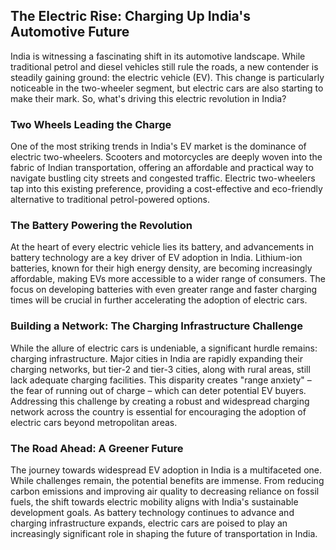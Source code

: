 
## The Electric Rise:  Charging Up India's Automotive Future 

India is witnessing a fascinating shift in its automotive landscape.  While traditional petrol and diesel vehicles still rule the roads, a new contender is steadily gaining ground: the electric vehicle (EV). This change is particularly noticeable in the two-wheeler segment, but electric cars are also starting to make their mark.  So, what's driving this electric revolution in India?

### Two Wheels Leading the Charge

One of the most striking trends in India's EV market is the dominance of electric two-wheelers.  Scooters and motorcycles are deeply woven into the fabric of Indian transportation, offering an affordable and practical way to navigate bustling city streets and congested traffic.  Electric two-wheelers tap into this existing preference, providing a cost-effective and eco-friendly alternative to traditional petrol-powered options. 

### The Battery Powering the Revolution

At the heart of every electric vehicle lies its battery, and advancements in battery technology are a key driver of EV adoption in India.  Lithium-ion batteries, known for their high energy density, are becoming increasingly affordable, making EVs more accessible to a wider range of consumers.  The focus on developing batteries with even greater range and faster charging times will be crucial in further accelerating the adoption of electric cars.

###  Building a Network: The Charging Infrastructure Challenge

While the allure of electric cars is undeniable, a significant hurdle remains: charging infrastructure.  Major cities in India are rapidly expanding their charging networks, but  tier-2 and tier-3 cities, along with rural areas, still lack adequate charging facilities.  This disparity creates "range anxiety" – the fear of running out of charge –  which can deter potential EV buyers.  Addressing this challenge by creating a robust and widespread charging network across the country is essential for encouraging the adoption of electric cars beyond metropolitan areas.

###  The Road Ahead:  A Greener Future

The journey towards widespread EV adoption in India is a multifaceted one.  While challenges remain, the potential benefits are immense.  From reducing carbon emissions and improving air quality to decreasing reliance on fossil fuels, the shift towards electric mobility aligns with India's sustainable development goals. As battery technology continues to advance and charging infrastructure expands, electric cars are poised to play an increasingly significant role in shaping the future of transportation in India. 
